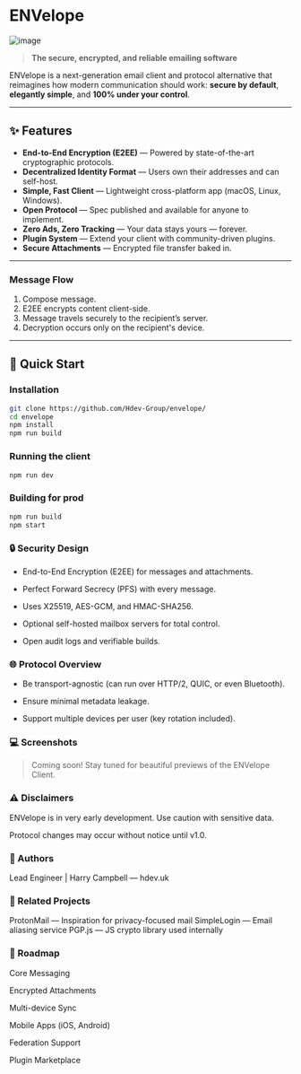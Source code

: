 # ENVelope
![image](https://github.com/user-attachments/assets/324f3b2d-a6d1-45ff-92f2-801c8061eaf6)

> **The secure, encrypted, and reliable emailing software**

ENVelope is a next-generation email client and protocol alternative that reimagines how modern communication should work: **secure by default**, **elegantly simple**, and **100% under your control**.

---

## ✨ Features

- **End-to-End Encryption (E2EE)** — Powered by state-of-the-art cryptographic protocols.
- **Decentralized Identity Format** — Users own their addresses and can self-host.
- **Simple, Fast Client** — Lightweight cross-platform app (macOS, Linux, Windows).
- **Open Protocol** — Spec published and available for anyone to implement.
- **Zero Ads, Zero Tracking** — Your data stays yours — forever.
- **Plugin System** — Extend your client with community-driven plugins.
- **Secure Attachments** — Encrypted file transfer baked in.

---

### Message Flow

1. Compose message.
2. E2EE encrypts content client-side.
3. Message travels securely to the recipient’s server.
4. Decryption occurs only on the recipient's device.

---

## 🚀 Quick Start

### Installation

```bash
git clone https://github.com/Hdev-Group/envelope/
cd envelope
npm install
npm run build
```
### Running the client
```bash
npm run dev
```

### Building for prod
```bash
npm run build
npm start
```


### 🔒 Security Design
- End-to-End Encryption (E2EE) for messages and attachments.

- Perfect Forward Secrecy (PFS) with every message.

- Uses X25519, AES-GCM, and HMAC-SHA256.

- Optional self-hosted mailbox servers for total control.

- Open audit logs and verifiable builds.

### 🌐 Protocol Overview

- Be transport-agnostic (can run over HTTP/2, QUIC, or even Bluetooth).

- Ensure minimal metadata leakage.

- Support multiple devices per user (key rotation included).

### 💻 Screenshots
> Coming soon! Stay tuned for beautiful previews of the ENVelope Client.


### ⚠️ Disclaimers
ENVelope is in very early development. Use caution with sensitive data.

Protocol changes may occur without notice until v1.0.

### 👥 Authors
Lead Engineer | Harry Campbell — hdev.uk

### 🔗 Related Projects
ProtonMail — Inspiration for privacy-focused mail
SimpleLogin — Email aliasing service
PGP.js — JS crypto library used internally

### 📅 Roadmap
 Core Messaging

 Encrypted Attachments

 Multi-device Sync

 Mobile Apps (iOS, Android)

 Federation Support

 Plugin Marketplace
